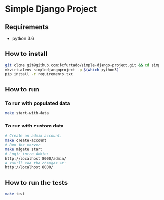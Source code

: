 # Simple Django Project

## Requirements
- python 3.6

## How to install
```sh
git clone git@github.com:bcfurtado/simple-django-project.git && cd simple-django-project
mkvirtualenv simpledjangoproject -p $(which python3)
pip install -r requirements.txt
```

## How to run

### To run with populated data
```sh
make start-with-data
```

### To run with custom data
```sh
# Create an admin account:
make create-account
# Run the server
make migate start
# Login intro Admin:
http://localhost:8000/admin/
# You'll see the changes at:
http://localhost:8000/
```

## How to run the tests
```sh
make test
```
